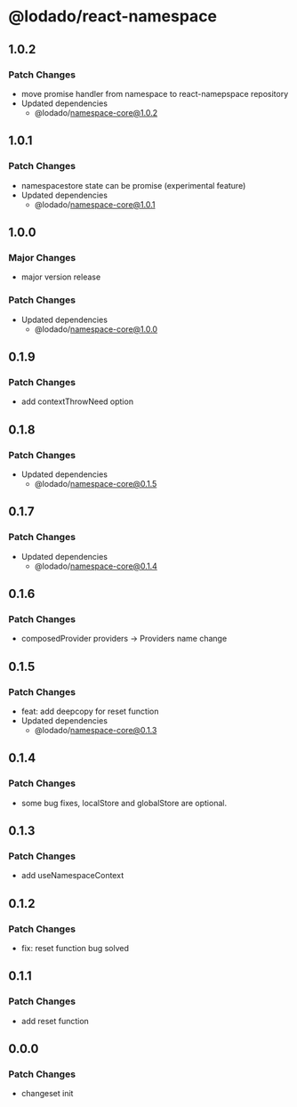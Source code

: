 # @lodado/react-namespace

## 1.0.2

### Patch Changes

- move promise handler from namespace to react-namepspace repository
- Updated dependencies
  - @lodado/namespace-core@1.0.2

## 1.0.1

### Patch Changes

- namespacestore state can be promise (experimental feature)
- Updated dependencies
  - @lodado/namespace-core@1.0.1

## 1.0.0

### Major Changes

- major version release

### Patch Changes

- Updated dependencies
  - @lodado/namespace-core@1.0.0

## 0.1.9

### Patch Changes

- add contextThrowNeed option

## 0.1.8

### Patch Changes

- Updated dependencies
  - @lodado/namespace-core@0.1.5

## 0.1.7

### Patch Changes

- Updated dependencies
  - @lodado/namespace-core@0.1.4

## 0.1.6

### Patch Changes

- composedProvider providers -> Providers name change

## 0.1.5

### Patch Changes

- feat: add deepcopy for reset function
- Updated dependencies
  - @lodado/namespace-core@0.1.3

## 0.1.4

### Patch Changes

- some bug fixes, localStore and globalStore are optional.

## 0.1.3

### Patch Changes

- add useNamespaceContext

## 0.1.2

### Patch Changes

- fix: reset function bug solved

## 0.1.1

### Patch Changes

- add reset function

## 0.0.0

### Patch Changes

- changeset init
